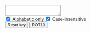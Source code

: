 <!-- this should go in the <head>... -->
<link href="cryptogram.css" rel="stylesheet">
<script src="cryptogram.js"></script>
<!--  -->
<div id="cg_panel">
  <div id="cg_ciphertext">
    <textarea oninput="cg.handle_ciphertext()"></textarea>
  </div>
  <div id="cg_map">
    <span class="cg_map_grid"></span>
  </div>
  <div id="cg_plaintext"><span></span></div>
</div>
<div class="cg_button_panel">
  <span class="cg_leftie">
    <label>
      <span class="cg_button">
        <input type="checkbox" id="cg_alpha_only" checked
               onchange="cg.toggle_alpha_only()">
        <span>Alphabetic only</span>
      </span>
    </label>
  </span>
  <span class="cg_rightie">
    <label>
      <span class="cg_button">
        <input type="checkbox" id="cg_case_insensitive" checked
               onchange="cg.toggle_case_insensitive()">
        <span>Case-insensitive</span>
      </span>
    </label>
  </span>
</div>
<div class="cg_button_panel">
  <span class="cg_leftie">
    <button type="button" id="cg_reset_key" class="cg_button"
            onclick="cg.reset_key()">
      Reset key
    </button>
  </span>
  <span class="cg_rightie">
    <button type="button" id="cg_rot13" class="cg_button"
            onclick="cg.rot13()">
      ROT13
    </button>
  </span>
</div>
